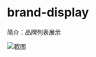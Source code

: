 # brand-display

简介：品牌列表展示

![截图](https://img.alicdn.com/tfs/TB1_IMuaAyWBuNjy0FpXXassXXa-2306-1244.png)
